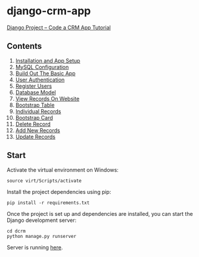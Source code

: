# django-crm-app

[Django Project – Code a CRM App Tutorial](https://www.youtube.com/watch?v=t10QcFx7d5k)

## Contents

1. [Installation and App Setup](./docu/installation-and-app-setup.md)
2. [MySQL Configuration](./docu/mysql-configuration.md)
3. [Build Out The Basic App](./docu/build-out-the-basic-app.md)
4. [User Authentication](./docu/user-authentication.md)
5. [Register Users]()
6. [Database Model]()
7. [View Records On Website]()
8. [Bootstrap Table]()
9. [Individual Records]()
10. [Bootstrap Card]()
11. [Delete Record]()
12. [Add New Records]()
13. [Update Records]()

## Start

Activate the virtual environment on Windows:

```console
source virt/Scripts/activate
```

Install the project dependencies using pip:

```console
pip install -r requirements.txt
```

Once the project is set up and dependencies are installed, you can start the Django development server:

```console
cd dcrm
python manage.py runserver
```

Server is running [here](http://127.0.0.1:8000/).

